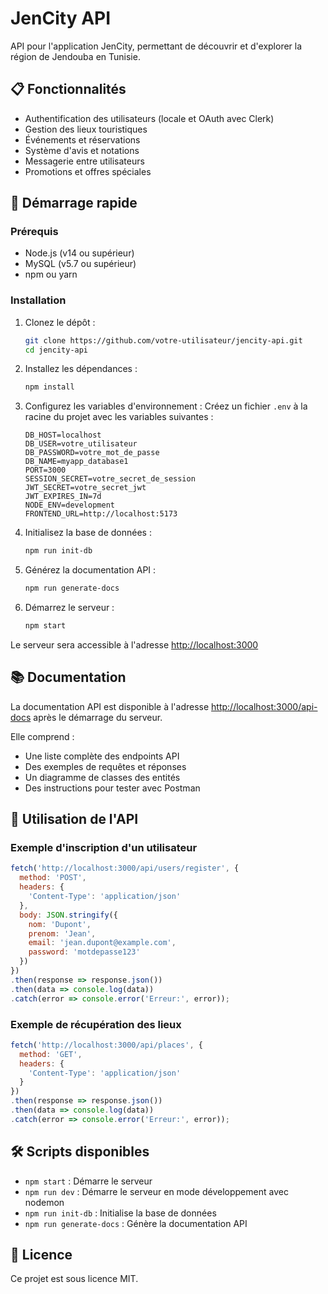 
# JenCity API

API pour l'application JenCity, permettant de découvrir et d'explorer la région de Jendouba en Tunisie.

## 📋 Fonctionnalités

- Authentification des utilisateurs (locale et OAuth avec Clerk)
- Gestion des lieux touristiques
- Événements et réservations
- Système d'avis et notations
- Messagerie entre utilisateurs
- Promotions et offres spéciales

## 🚀 Démarrage rapide

### Prérequis

- Node.js (v14 ou supérieur)
- MySQL (v5.7 ou supérieur)
- npm ou yarn

### Installation

1. Clonez le dépôt :
   ```bash
   git clone https://github.com/votre-utilisateur/jencity-api.git
   cd jencity-api
   ```

2. Installez les dépendances :
   ```bash
   npm install
   ```

3. Configurez les variables d'environnement :
   Créez un fichier `.env` à la racine du projet avec les variables suivantes :
   ```
   DB_HOST=localhost
   DB_USER=votre_utilisateur
   DB_PASSWORD=votre_mot_de_passe
   DB_NAME=myapp_database1
   PORT=3000
   SESSION_SECRET=votre_secret_de_session
   JWT_SECRET=votre_secret_jwt
   JWT_EXPIRES_IN=7d
   NODE_ENV=development
   FRONTEND_URL=http://localhost:5173
   ```

4. Initialisez la base de données :
   ```bash
   npm run init-db
   ```

5. Générez la documentation API :
   ```bash
   npm run generate-docs
   ```

6. Démarrez le serveur :
   ```bash
   npm start
   ```

Le serveur sera accessible à l'adresse [http://localhost:3000](http://localhost:3000)

## 📚 Documentation

La documentation API est disponible à l'adresse [http://localhost:3000/api-docs](http://localhost:3000/api-docs) après le démarrage du serveur.

Elle comprend :
- Une liste complète des endpoints API
- Des exemples de requêtes et réponses
- Un diagramme de classes des entités
- Des instructions pour tester avec Postman

## 📝 Utilisation de l'API

### Exemple d'inscription d'un utilisateur

```javascript
fetch('http://localhost:3000/api/users/register', {
  method: 'POST',
  headers: {
    'Content-Type': 'application/json'
  },
  body: JSON.stringify({
    nom: 'Dupont',
    prenom: 'Jean',
    email: 'jean.dupont@example.com',
    password: 'motdepasse123'
  })
})
.then(response => response.json())
.then(data => console.log(data))
.catch(error => console.error('Erreur:', error));
```

### Exemple de récupération des lieux

```javascript
fetch('http://localhost:3000/api/places', {
  method: 'GET',
  headers: {
    'Content-Type': 'application/json'
  }
})
.then(response => response.json())
.then(data => console.log(data))
.catch(error => console.error('Erreur:', error));
```

## 🛠️ Scripts disponibles

- `npm start` : Démarre le serveur
- `npm run dev` : Démarre le serveur en mode développement avec nodemon
- `npm run init-db` : Initialise la base de données
- `npm run generate-docs` : Génère la documentation API

## 📝 Licence

Ce projet est sous licence MIT.
